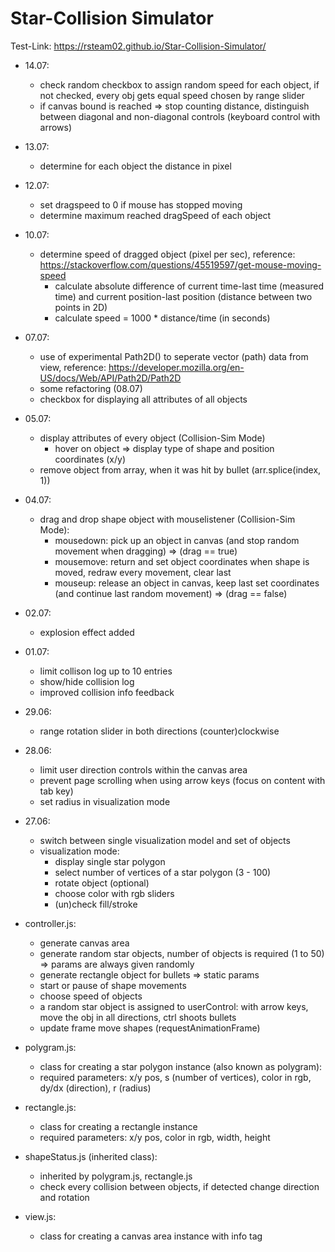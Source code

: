 # Star-Collision Simulator

Test-Link: https://rsteam02.github.io/Star-Collision-Simulator/

+ 14.07:
    - check random checkbox to assign random speed for each object, if not checked, every obj gets equal speed chosen by range slider   
    - if canvas bound is reached => stop counting distance, distinguish between diagonal and non-diagonal controls (keyboard control with arrows)  
+ 13.07:
    - determine for each object the distance in pixel
+ 12.07:
    - set dragspeed to 0 if mouse has stopped moving 
    - determine maximum reached dragSpeed of each object

+ 10.07: 
    - determine speed of dragged object (pixel per sec), reference: https://stackoverflow.com/questions/45519597/get-mouse-moving-speed
        - calculate absolute difference of current time-last time (measured time) and current position-last position (distance between two points in 2D) 
        - calculate speed = 1000 * distance/time (in seconds)
+ 07.07:
    - use of experimental Path2D() to seperate vector (path) data from view, reference: https://developer.mozilla.org/en-US/docs/Web/API/Path2D/Path2D
    - some refactoring (08.07)
    - checkbox for displaying all attributes of all objects  
+ 05.07:
    - display attributes of every object (Collision-Sim Mode) 
        - hover on object => display type of shape and position coordinates (x/y)
    - remove object from array, when it was hit by bullet (arr.splice(index, 1))
+ 04.07:
    - drag and drop shape object with mouselistener (Collision-Sim Mode):
        - mousedown: pick up an object in canvas (and stop random movement when dragging) => (drag == true)
        - mousemove: return and set object coordinates when shape is moved, redraw every movement, clear last 
        - mouseup: release an object in canvas, keep last set coordinates (and continue last random movement) => (drag == false)   
    
+ 02.07:
    - explosion effect added
+ 01.07:
    - limit collison log up to 10 entries
    - show/hide collision log
    - improved collision info feedback
+ 29.06:
    - range rotation slider in both directions (counter)clockwise
+ 28.06:
    - limit user direction controls within the canvas area
    - prevent page scrolling when using arrow keys (focus on content with tab key)
    - set radius in visualization mode

+ 27.06: 
    - switch between single visualization model and set of objects
    - visualization mode: 
        - display single star polygon
        - select number of vertices of a star polygon (3 - 100) 
        - rotate object (optional) 
        - choose color with rgb sliders 
        - (un)check fill/stroke


+ controller.js: 
    - generate canvas area
    - generate random star objects, number of objects is required (1 to 50) => params are always given randomly
    - generate rectangle object for bullets => static params
    - start or pause of shape movements
    - choose speed of objects
    - a random star object is assigned to userControl: with arrow keys, move the obj in all directions, ctrl shoots bullets 
    - update frame move shapes (requestAnimationFrame) 

+ polygram.js:
    - class for creating a star polygon instance (also known as polygram):
    - required parameters: x/y pos, s (number of vertices), color in rgb, dy/dx (direction), r (radius)

+ rectangle.js:
    - class for creating a rectangle instance 
    - required parameters: x/y pos, color in rgb, width, height
 

+ shapeStatus.js (inherited class):
    - inherited by polygram.js, rectangle.js
    - check every collision between objects, if detected change direction and rotation    

+ view.js:
    - class for creating a canvas area instance with info tag
    
